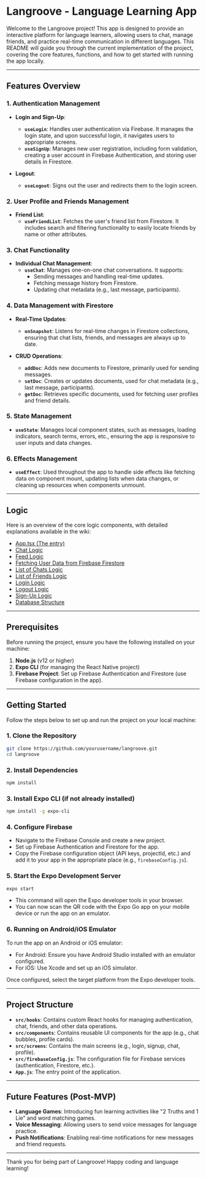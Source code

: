 # Langroove - Language Learning App

Welcome to the Langroove project! This app is designed to provide an interactive platform for language learners, allowing users to chat, manage friends, and practice real-time communication in different languages. This README will guide you through the current implementation of the project, covering the core features, functions, and how to get started with running the app locally.

---

## Features Overview

### 1. **Authentication Management**
- **Login and Sign-Up**:
  - **`useLogin`**: Handles user authentication via Firebase. It manages the login state, and upon successful login, it navigates users to appropriate screens.
  - **`useSignUp`**: Manages new user registration, including form validation, creating a user account in Firebase Authentication, and storing user details in Firestore.
  
- **Logout**:
  - **`useLogout`**: Signs out the user and redirects them to the login screen.

### 2. **User Profile and Friends Management**
- **Friend List**:
  - **`useFriendList`**: Fetches the user's friend list from Firestore. It includes search and filtering functionality to easily locate friends by name or other attributes.

### 3. **Chat Functionality**
- **Individual Chat Management**:
  - **`useChat`**: Manages one-on-one chat conversations. It supports:
    - Sending messages and handling real-time updates.
    - Fetching message history from Firestore.
    - Updating chat metadata (e.g., last message, participants).

### 4. **Data Management with Firestore**
- **Real-Time Updates**:
  - **`onSnapshot`**: Listens for real-time changes in Firestore collections, ensuring that chat lists, friends, and messages are always up to date.

- **CRUD Operations**:
  - **`addDoc`**: Adds new documents to Firestore, primarily used for sending messages.
  - **`setDoc`**: Creates or updates documents, used for chat metadata (e.g., last message, participants).
  - **`getDoc`**: Retrieves specific documents, used for fetching user profiles and friend details.

### 5. **State Management**
- **`useState`**: Manages local component states, such as messages, loading indicators, search terms, errors, etc., ensuring the app is responsive to user inputs and data changes.

### 6. **Effects Management**
- **`useEffect`**: Used throughout the app to handle side effects like fetching data on component mount, updating lists when data changes, or cleaning up resources when components unmount.

---

## Logic

Here is an overview of the core logic components, with detailed explanations available in the wiki:

- [App.tsx (The entry)](https://github.com/abhiram-shaji/Langroove/wiki/App.tsx-(The-entry))
- [Chat Logic](https://github.com/abhiram-shaji/Langroove/wiki/Chat-Logic)
- [Feed Logic](https://github.com/abhiram-shaji/Langroove/wiki/Feed-Logic)
- [Fetching User Data from Firebase Firestore](https://github.com/abhiram-shaji/Langroove/wiki/Fetching-User-Data-from-Firebase-Firestore)
- [List of Chats Logic](https://github.com/abhiram-shaji/Langroove/wiki/List-of-Friends-Logic)
- [List of Friends Logic](https://github.com/abhiram-shaji/Langroove/wiki/List-of-Friends-Logic)
- [Login Logic](https://github.com/abhiram-shaji/Langroove/wiki/Login-Logic)
- [Logout Logic](https://github.com/abhiram-shaji/Langroove/wiki/Logout-Logic)
- [Sign-Up Logic](https://github.com/abhiram-shaji/Langroove/wiki/Sign-Up-Logic)
- [Database Structure](https://github.com/abhiram-shaji/Langroove/wiki/Databse-Structure)

---


## Prerequisites

Before running the project, ensure you have the following installed on your machine:

1. **Node.js** (v12 or higher)
2. **Expo CLI** (for managing the React Native project)
3. **Firebase Project**: Set up Firebase Authentication and Firestore (use Firebase configuration in the app).

---

## Getting Started

Follow the steps below to set up and run the project on your local machine:

### 1. Clone the Repository
```bash
git clone https://github.com/yourusername/langroove.git
cd langroove
```

### 2. Install Dependencies
```bash
npm install
```

### 3. Install Expo CLI (if not already installed)
```bash
npm install -g expo-cli
```

### 4. Configure Firebase
- Navigate to the Firebase Console and create a new project.
- Set up Firebase Authentication and Firestore for the app.
- Copy the Firebase configuration object (API keys, projectId, etc.) and add it to your app in the appropriate place (e.g., `firebaseConfig.js`).

### 5. Start the Expo Development Server
```bash
expo start
```

- This command will open the Expo developer tools in your browser.
- You can now scan the QR code with the Expo Go app on your mobile device or run the app on an emulator.

### 6. Running on Android/iOS Emulator
To run the app on an Android or iOS emulator:

- For Android: Ensure you have Android Studio installed with an emulator configured.
- For iOS: Use Xcode and set up an iOS simulator.

Once configured, select the target platform from the Expo developer tools.

---

## Project Structure

- **`src/hooks`**: Contains custom React hooks for managing authentication, chat, friends, and other data operations.
- **`src/components`**: Contains reusable UI components for the app (e.g., chat bubbles, profile cards).
- **`src/screens`**: Contains the main screens (e.g., login, signup, chat, profile).
- **`src/firebaseConfig.js`**: The configuration file for Firebase services (authentication, Firestore, etc.).
- **`App.js`**: The entry point of the application.

---

## Future Features (Post-MVP)

- **Language Games**: Introducing fun learning activities like "2 Truths and 1 Lie" and word matching games.
- **Voice Messaging**: Allowing users to send voice messages for language practice.
- **Push Notifications**: Enabling real-time notifications for new messages and friend requests.

---

Thank you for being part of Langroove! Happy coding and language learning!